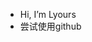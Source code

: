 - Hi, I’m Lyours
- 尝试使用github

<!---
424528137/424528137 is a ✨ special ✨ repository because its `README.md` (this file) appears on your GitHub profile.
You can click the Preview link to take a look at your changes.
--->

